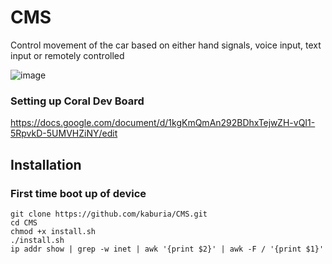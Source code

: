 # CMS

Control movement of the car based on either hand signals, voice input, text input or remotely controlled

![image](https://user-images.githubusercontent.com/88529649/211144449-fdc1ea0e-d5b2-4542-a7a4-0237eeda202b.png)

### Setting up Coral Dev Board 
https://docs.google.com/document/d/1kgKmQmAn292BDhxTejwZH-vQI1-5RpvkD-5UMVHZiNY/edit

## Installation

### First time boot up of device
```
git clone https://github.com/kaburia/CMS.git
cd CMS
chmod +x install.sh
./install.sh
ip addr show | grep -w inet | awk '{print $2}' | awk -F / '{print $1}'
```




